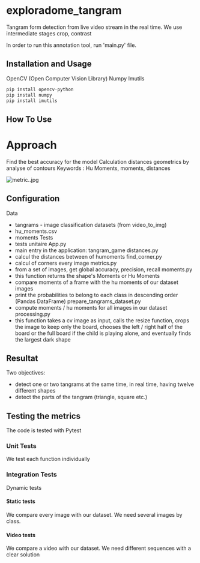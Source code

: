 # exploradome_tangram
Tangram form detection from live video stream in the real time. 
We use intermediate stages crop, contrast

In order to run this annotation tool, run 'main.py' file.

## Installation and Usage

OpenCV (Open Computer Vision Library) 
Numpy 
Imutils  

```python
pip install opencv-python
pip install numpy
pip install imutils
```
## How To Use


# Approach
Find the best accuracy for the model 
Calculation distances geometrics by analyse of contours
Keywords : Hu Moments, moments, distances

![metric..jpg](:storage\3b3b020d-451d-4214-ae57-e99804810a72\fdf77c5e.jpg)

## Configuration
Data 
- tangrams - image classification datasets (from video_to_img)
- hu_moments.csv
- moments
Tests 
- tests unitaire
App.py 
- main entry in the application: tangram_game 
distances.py 
- calcul the distances between of humoments
find_corner.py
- calcul of corners every image
metrics.py
- from a set of images, get global accuracy, precision, recall
moments.py
- this function returns the shape's Moments or Hu Moments
- compare moments of a frame with the hu moments of our dataset images
- print the probabilities to belong to each class in descending order (Pandas DataFrame)
prepare_tangrams_dataset.py
- compute moments / hu moments for all images in our dataset
processing.py
- this function takes a cv image as input, calls the resize function, crops the image to keep only the board, chooses the left / right half of the board or the full board if the child is playing alone, and eventually finds the largest dark shape
## Resultat
Two objectives:
- detect one or two tangrams at the same time, in real time, having twelve different shapes
- detect the parts of the tangram (triangle, square etc.)

## Testing the metrics
The code is tested with Pytest
### Unit Tests

We test each function individually

### Integration Tests

Dynamic tests

#### Static tests
We compare every image with our dataset. We need several images by class.

#### Video tests
We compare a video with our dataset. We need different sequences with a clear solution
